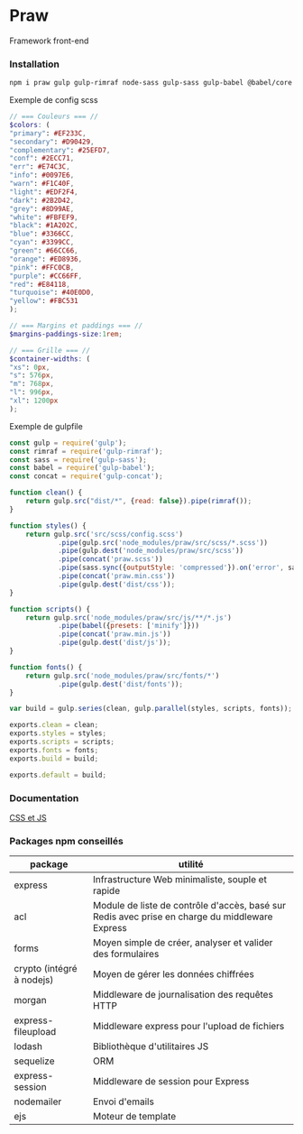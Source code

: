 # Praw
Framework front-end

### Installation
```sh
npm i praw gulp gulp-rimraf node-sass gulp-sass gulp-babel @babel/core @babel/preset-env gulp-concat babel-preset-minify
```

Exemple de config scss
```scss
// === Couleurs === //
$colors: (
"primary": #EF233C,
"secondary": #D90429,
"complementary": #25EFD7,
"conf": #2ECC71,
"err": #E74C3C,
"info": #0097E6,
"warn": #F1C40F,
"light": #EDF2F4,
"dark": #2B2D42,
"grey": #8D99AE,
"white": #FBFEF9,
"black": #1A202C,
"blue": #3366CC,
"cyan": #3399CC,
"green": #66CC66,
"orange": #ED8936,
"pink": #FFC0CB,
"purple": #CC66FF,
"red": #E84118,
"turquoise": #40E0D0,
"yellow": #FBC531
);

// === Margins et paddings === //
$margins-paddings-size:1rem;

// === Grille === //
$container-widths: (
"xs": 0px,
"s": 576px,
"m": 768px,
"l": 996px,
"xl": 1200px
);
```

Exemple de gulpfile
```javascript
const gulp = require('gulp');
const rimraf = require('gulp-rimraf');
const sass = require('gulp-sass');
const babel = require('gulp-babel');
const concat = require('gulp-concat');

function clean() {
    return gulp.src("dist/*", {read: false}).pipe(rimraf());
}

function styles() {
    return gulp.src('src/scss/config.scss')
            .pipe(gulp.src('node_modules/praw/src/scss/*.scss'))
            .pipe(gulp.dest('node_modules/praw/src/scss'))
            .pipe(concat('praw.scss'))
            .pipe(sass.sync({outputStyle: 'compressed'}).on('error', sass.logError))
            .pipe(concat('praw.min.css'))
            .pipe(gulp.dest('dist/css'));
}

function scripts() {
    return gulp.src('node_modules/praw/src/js/**/*.js')
            .pipe(babel({presets: ['minify']}))
            .pipe(concat('praw.min.js'))
            .pipe(gulp.dest('dist/js'));
}

function fonts() {
    return gulp.src('node_modules/praw/src/fonts/*')
            .pipe(gulp.dest('dist/fonts'));
}

var build = gulp.series(clean, gulp.parallel(styles, scripts, fonts));

exports.clean = clean;
exports.styles = styles;
exports.scripts = scripts;
exports.fonts = fonts;
exports.build = build;

exports.default = build;
```

### Documentation
[CSS et JS](https://hrodedotfr.github.io/praw/)

### Packages npm conseillés
| package | utilité |
| ------ | ------ |
| express | Infrastructure Web minimaliste, souple et rapide |
| acl | Module de liste de contrôle d'accès, basé sur Redis avec prise en charge du middleware Express |
| forms | Moyen simple de créer, analyser et valider des formulaires |
| crypto (intégré à nodejs) | Moyen de gérer les données chiffrées |
| morgan | Middleware de journalisation des requêtes HTTP |
| express-fileupload | Middleware express pour l'upload de fichiers |
| lodash | Bibliothèque d'utilitaires JS |
| sequelize | ORM |
| express-session | Middleware de session pour Express |
| nodemailer | Envoi d'emails |
| ejs | Moteur de template |